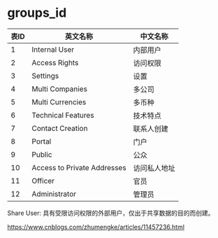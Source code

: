 # groups_id

| 表ID | 英文名称                    | 中文名称     |
| ---- | --------------------------- | ------------ |
| 1    | Internal User               | 内部用户     |
| 2    | Access Rights               | 访问权限     |
| 3    | Settings                    | 设置         |
| 4    | Multi Companies             | 多公司       |
| 5    | Multi Currencies            | 多币种       |
| 6    | Technical Features          | 技术特点     |
| 7    | Contact Creation            | 联系人创建   |
| 8    | Portal                      | 门户         |
| 9    | Public                      | 公众         |
| 10   | Access to Private Addresses | 访问私人地址 |
| 11   | Officer                     | 官员         |
| 12   | Administrator               | 管理员       |


Share User:
具有受限访问权限的外部用户，仅出于共享数据的目的而创建。

https://www.cnblogs.com/zhumengke/articles/11457236.html